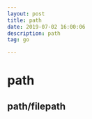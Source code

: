 ```yaml
---
layout: post
title: path
date: 2019-07-02 16:00:06
description: path
tag: go

---
```

# path
## path/filepath
